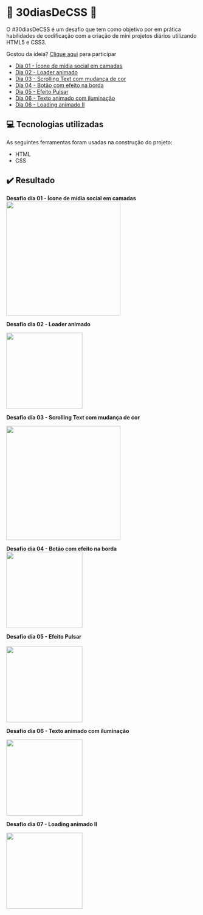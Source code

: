 # 🚀 30diasDeCSS 🚀

O #30diasDeCSS é um desafio que tem como objetivo por em prática habilidades de codificação com a criação de mini projetos diários utilizando HTML5 e CSS3.

Gostou da ideia? 
[Clique aqui](https://github.com/MilenaCarecho/30diasDeCSS/issues/1) para participar 

* [Dia 01 - Ícone de mídia social em camadas](#id01)
* [Dia 02 - Loader animado](#id02)
* [Dia 03 - Scrolling Text com mudança de cor](#id03)
* [Dia 04 - Botão com efeito na borda](#id04)
* [Dia 05 - Efeito Pulsar](#id05)
* [Dia 06 - Texto animado com iluminação](#id06)
* [Dia 06 -  Loading animado II](#id07)

## 💻 Tecnologias utilizadas
As seguintes ferramentas foram usadas na construção do projeto:

- HTML
- CSS

## ✔️ Resultado

**Desafio dia 01 - Ícone de mídia social em camadas <a name="id01"></a>**
<br>
<img width="300px" src="https://user-images.githubusercontent.com/54906981/88053424-26eb9c80-cb32-11ea-93f8-964a155b9856.gif">

**Desafio dia 02 - Loader animado**<a name="id02"></a>

<img width="200x" src="https://user-images.githubusercontent.com/54906981/88062795-ab90e780-cb3f-11ea-8d10-f8aafff68197.gif">

**Desafio dia 03 - Scrolling Text com mudança de cor**<a name="id03"></a>

<img width="300x" src="https://user-images.githubusercontent.com/54906981/88197873-748f0480-cc19-11ea-9f32-25cc50c7cdd0.gif">

**Desafio dia 04 - Botão com efeito na borda<a name="id04"></a>**
<br>
<img width="200px" src="https://user-images.githubusercontent.com/54906981/88250747-ea798700-cc7e-11ea-81b9-be08c740857c.gif">

**Desafio dia 05 - Efeito Pulsar<a name="id05"></a>**<br>
<br>
<img width="200px" src="https://user-images.githubusercontent.com/54906981/88360294-7a850280-cd4b-11ea-8943-11a2d3868d45.gif">

**Desafio dia 06 - Texto animado com iluminação<a name="id06"></a>**
<br>

<img width="200px" src="https://user-images.githubusercontent.com/54906981/88458844-371fb680-ce67-11ea-8a1d-24fdaf5be9b4.gif">

**Desafio dia 07 - Loading animado II <a name="id07"></a>**
<br>

<img width="200px" src="https://user-images.githubusercontent.com/54906981/88498773-76025900-cf9a-11ea-8c50-44da88073aed.gif">